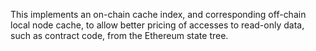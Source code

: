 This implements an on-chain cache index, and corresponding off-chain local node cache, to allow better pricing of accesses to read-only data, 
such as contract code, from the Ethereum state tree. 
